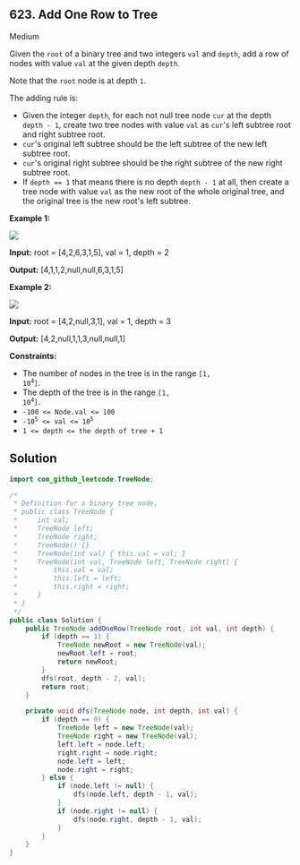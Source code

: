 ## 623\. Add One Row to Tree

Medium

Given the `root` of a binary tree and two integers `val` and `depth`, add a row of nodes with value `val` at the given depth `depth`.

Note that the `root` node is at depth `1`.

The adding rule is:

*   Given the integer `depth`, for each not null tree node `cur` at the depth `depth - 1`, create two tree nodes with value `val` as `cur`'s left subtree root and right subtree root.
*   `cur`'s original left subtree should be the left subtree of the new left subtree root.
*   `cur`'s original right subtree should be the right subtree of the new right subtree root.
*   If `depth == 1` that means there is no depth `depth - 1` at all, then create a tree node with value `val` as the new root of the whole original tree, and the original tree is the new root's left subtree.

**Example 1:**

![](https://assets.leetcode.com/uploads/2021/03/15/addrow-tree.jpg)

**Input:** root = [4,2,6,3,1,5], val = 1, depth = 2

**Output:** [4,1,1,2,null,null,6,3,1,5]

**Example 2:**

![](https://assets.leetcode.com/uploads/2021/03/11/add2-tree.jpg)

**Input:** root = [4,2,null,3,1], val = 1, depth = 3

**Output:** [4,2,null,1,1,3,null,null,1]

**Constraints:**

*   The number of nodes in the tree is in the range <code>[1, 10<sup>4</sup>]</code>.
*   The depth of the tree is in the range <code>[1, 10<sup>4</sup>]</code>.
*   `-100 <= Node.val <= 100`
*   <code>-10<sup>5</sup> <= val <= 10<sup>5</sup></code>
*   `1 <= depth <= the depth of tree + 1`

## Solution

```java
import com_github_leetcode.TreeNode;

/*
 * Definition for a binary tree node.
 * public class TreeNode {
 *     int val;
 *     TreeNode left;
 *     TreeNode right;
 *     TreeNode() {}
 *     TreeNode(int val) { this.val = val; }
 *     TreeNode(int val, TreeNode left, TreeNode right) {
 *         this.val = val;
 *         this.left = left;
 *         this.right = right;
 *     }
 * }
 */
public class Solution {
    public TreeNode addOneRow(TreeNode root, int val, int depth) {
        if (depth == 1) {
            TreeNode newRoot = new TreeNode(val);
            newRoot.left = root;
            return newRoot;
        }
        dfs(root, depth - 2, val);
        return root;
    }

    private void dfs(TreeNode node, int depth, int val) {
        if (depth == 0) {
            TreeNode left = new TreeNode(val);
            TreeNode right = new TreeNode(val);
            left.left = node.left;
            right.right = node.right;
            node.left = left;
            node.right = right;
        } else {
            if (node.left != null) {
                dfs(node.left, depth - 1, val);
            }
            if (node.right != null) {
                dfs(node.right, depth - 1, val);
            }
        }
    }
}
```